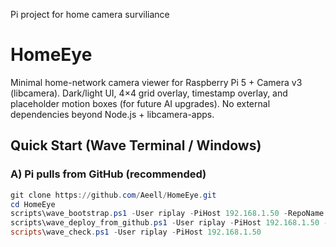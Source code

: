 Pi project for home camera surviliance

# HomeEye


Minimal home-network camera viewer for Raspberry Pi 5 + Camera v3 (libcamera). Dark/light UI, 4×4 grid overlay, timestamp overlay, and placeholder motion boxes (for future AI upgrades). No external dependencies beyond Node.js + libcamera-apps.


## Quick Start (Wave Terminal / Windows)


### A) Pi pulls from GitHub (recommended)
```powershell
git clone https://github.com/Aeell/HomeEye.git
cd HomeEye
scripts\wave_bootstrap.ps1 -User riplay -PiHost 192.168.1.50 -RepoName HomeEye -InstallPreset
scripts\wave_deploy_from_github.ps1 -User riplay -PiHost 192.168.1.50 -RepoUrl https://github.com/Aeell/HomeEye.git -Branch main -WebPort 8420 -MjpegPort 8421
scripts\wave_check.ps1 -User riplay -PiHost 192.168.1.50
